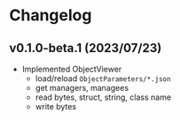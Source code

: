 # Changelog
## v0.1.0-beta.1 (2023/07/23)
- Implemented ObjectViewer
  - load/reload `ObjectParameters/*.json`
  - get managers, managees
  - read bytes, struct, string, class name
  - write bytes
